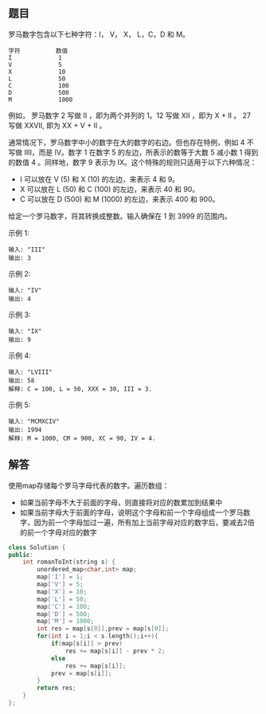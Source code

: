 ## 题目

罗马数字包含以下七种字符：I， V， X， L，C，D 和 M。

```
字符          数值
I             1
V             5
X             10
L             50
C             100
D             500
M             1000
```

例如， 罗马数字 2 写做 II ，即为两个并列的 1。12 写做 XII ，即为 X + II 。 27 写做  XXVII, 即为 XX + V + II 。

通常情况下，罗马数字中小的数字在大的数字的右边。但也存在特例，例如 4 不写做 IIII，而是 IV。数字 1 在数字 5 的左边，所表示的数等于大数 5 减小数 1 得到的数值 4 。同样地，数字 9 表示为 IX。这个特殊的规则只适用于以下六种情况：

* I 可以放在 V (5) 和 X (10) 的左边，来表示 4 和 9。
* X 可以放在 L (50) 和 C (100) 的左边，来表示 40 和 90。 
* C 可以放在 D (500) 和 M (1000) 的左边，来表示 400 和 900。

给定一个罗马数字，将其转换成整数。输入确保在 1 到 3999 的范围内。

示例 1:

```
输入: "III"
输出: 3
```

示例 2:

```
输入: "IV"
输出: 4
```

示例 3:

```
输入: "IX"
输出: 9
```

示例 4:

```
输入: "LVIII"
输出: 58
解释: C = 100, L = 50, XXX = 30, III = 3.
```

示例 5:

```
输入: "MCMXCIV"
输出: 1994
解释: M = 1000, CM = 900, XC = 90, IV = 4.
```

## 解答

使用map存储每个罗马字母代表的数字。遍历数组：

* 如果当前字母不大于前面的字母，则直接将对应的数累加到结果中
* 如果当前字母大于前面的字母，说明这个字母和前一个字母组成一个罗马数字，因为前一个字母加过一遍，所有加上当前字母对应的数字后，要减去2倍的前一个字母对应的数字

```c++
class Solution {
public:
    int romanToInt(string s) {
        unordered_map<char,int> map;
        map['I'] = 1;
        map['V'] = 5;
        map['X'] = 10;
        map['L'] = 50;
        map['C'] = 100;
        map['D'] = 500;
        map['M'] = 1000;
        int res = map[s[0]],prev = map[s[0]];
        for(int i = 1;i < s.length();i++){
            if(map[s[i]] > prev)
                res += map[s[i]] - prev * 2;
            else
                res += map[s[i]];
            prev = map[s[i]];
        }
        return res;
    }
};
```